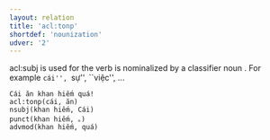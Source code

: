 ```yaml
---
layout: relation
title: 'acl:tonp'
shortdef: 'nounization'
udver: '2'
---
```


acl:subj is used for the verb is nominalized by a classifier noun . For example ``cái'', ``sự'', ``việc'', ...

~~~ sdparse
Cái ăn khan hiếm quá! 
acl:tonp(cái, ăn)
nsubj(khan hiếm, Cái)
punct(khan hiếm, 。)
advmod(khan hiếm, quá)
~~~

<!-- Interlanguage links updated So kvě 14 19:02:54 CEST 2022 -->
